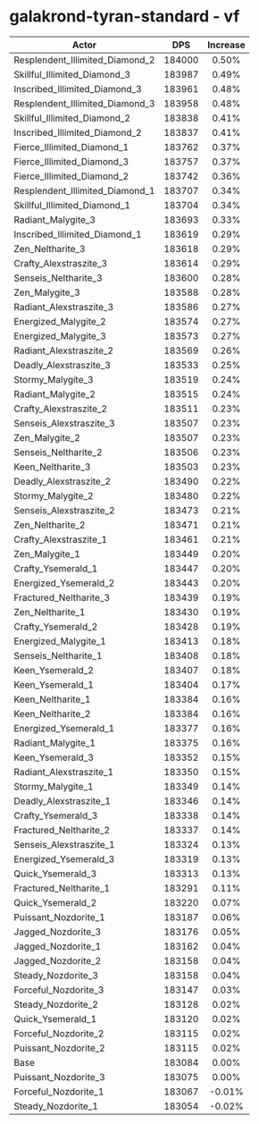 # galakrond-tyran-standard - vf
| Actor | DPS | Increase |
|---|:---:|:---:|
|Resplendent_Illimited_Diamond_2|184000|0.50%|
|Skillful_Illimited_Diamond_3|183987|0.49%|
|Inscribed_Illimited_Diamond_3|183961|0.48%|
|Resplendent_Illimited_Diamond_3|183958|0.48%|
|Skillful_Illimited_Diamond_2|183838|0.41%|
|Inscribed_Illimited_Diamond_2|183837|0.41%|
|Fierce_Illimited_Diamond_1|183762|0.37%|
|Fierce_Illimited_Diamond_3|183757|0.37%|
|Fierce_Illimited_Diamond_2|183742|0.36%|
|Resplendent_Illimited_Diamond_1|183707|0.34%|
|Skillful_Illimited_Diamond_1|183704|0.34%|
|Radiant_Malygite_3|183693|0.33%|
|Inscribed_Illimited_Diamond_1|183619|0.29%|
|Zen_Neltharite_3|183618|0.29%|
|Crafty_Alexstraszite_3|183614|0.29%|
|Senseis_Neltharite_3|183600|0.28%|
|Zen_Malygite_3|183588|0.28%|
|Radiant_Alexstraszite_3|183586|0.27%|
|Energized_Malygite_2|183574|0.27%|
|Energized_Malygite_3|183573|0.27%|
|Radiant_Alexstraszite_2|183569|0.26%|
|Deadly_Alexstraszite_3|183533|0.25%|
|Stormy_Malygite_3|183519|0.24%|
|Radiant_Malygite_2|183515|0.24%|
|Crafty_Alexstraszite_2|183511|0.23%|
|Senseis_Alexstraszite_3|183507|0.23%|
|Zen_Malygite_2|183507|0.23%|
|Senseis_Neltharite_2|183506|0.23%|
|Keen_Neltharite_3|183503|0.23%|
|Deadly_Alexstraszite_2|183490|0.22%|
|Stormy_Malygite_2|183480|0.22%|
|Senseis_Alexstraszite_2|183473|0.21%|
|Zen_Neltharite_2|183471|0.21%|
|Crafty_Alexstraszite_1|183461|0.21%|
|Zen_Malygite_1|183449|0.20%|
|Crafty_Ysemerald_1|183447|0.20%|
|Energized_Ysemerald_2|183443|0.20%|
|Fractured_Neltharite_3|183439|0.19%|
|Zen_Neltharite_1|183430|0.19%|
|Crafty_Ysemerald_2|183428|0.19%|
|Energized_Malygite_1|183413|0.18%|
|Senseis_Neltharite_1|183408|0.18%|
|Keen_Ysemerald_2|183407|0.18%|
|Keen_Ysemerald_1|183404|0.17%|
|Keen_Neltharite_1|183384|0.16%|
|Keen_Neltharite_2|183384|0.16%|
|Energized_Ysemerald_1|183377|0.16%|
|Radiant_Malygite_1|183375|0.16%|
|Keen_Ysemerald_3|183352|0.15%|
|Radiant_Alexstraszite_1|183350|0.15%|
|Stormy_Malygite_1|183349|0.14%|
|Deadly_Alexstraszite_1|183346|0.14%|
|Crafty_Ysemerald_3|183338|0.14%|
|Fractured_Neltharite_2|183337|0.14%|
|Senseis_Alexstraszite_1|183324|0.13%|
|Energized_Ysemerald_3|183319|0.13%|
|Quick_Ysemerald_3|183313|0.13%|
|Fractured_Neltharite_1|183291|0.11%|
|Quick_Ysemerald_2|183220|0.07%|
|Puissant_Nozdorite_1|183187|0.06%|
|Jagged_Nozdorite_3|183176|0.05%|
|Jagged_Nozdorite_1|183162|0.04%|
|Jagged_Nozdorite_2|183158|0.04%|
|Steady_Nozdorite_3|183158|0.04%|
|Forceful_Nozdorite_3|183147|0.03%|
|Steady_Nozdorite_2|183128|0.02%|
|Quick_Ysemerald_1|183120|0.02%|
|Forceful_Nozdorite_2|183115|0.02%|
|Puissant_Nozdorite_2|183115|0.02%|
|Base|183084|0.00%|
|Puissant_Nozdorite_3|183075|0.00%|
|Forceful_Nozdorite_1|183067|-0.01%|
|Steady_Nozdorite_1|183054|-0.02%|

